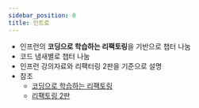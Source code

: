 ```yaml
---
sidebar_position: 0
title: 인트로
---
```


- 인프런의 **코딩으로 학습하는 리팩토링**을 기반으로 챕터 나눔
- 코드 냄새별로 챕터 나눔
- 인프런 강의자료와 리팩터링 2판을 기준으로 설명
- 참조
    - [코딩으로 학습하는 리팩토링](https://www.inflearn.com/course/%EB%A6%AC%ED%8C%A9%ED%86%A0%EB%A7%81)
    - [리팩토링 2판](http://www.yes24.com/Product/Goods/89649360)